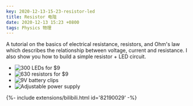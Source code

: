 ```yaml
---
key: 2020-12-13-15-23-resistor-led
title: Resistor 电阻
date: 2020-12-13 15:23 +0800
tags: Physics 物理
---
```


A tutorial on the basics of electrical resistance, resistors, and Ohm's law which describes the relationship between voltage, current and resistance. I also show you how to build a simple resistor + LED circuit.

- ![300 LEDs for $9](https://www.amazon.com/exec/obidos/ASIN/B00UWBJM0Q/afromods-20)
- ![630 resistors for $9](https://www.amazon.com/exec/obidos/ASIN/B07QXP4KVZ/afromods-20)
- ![9V battery clips](https://www.amazon.com/exec/obidos/ASIN/B06ZZHKWBF/afromods-20)
- ![Adjustable power supply](https://www.amazon.com/exec/obidos/ASIN/B00LG1TGSE/afromods-20)

<div>{%- include extensions/bilibili.html id='82190029' -%}</div>

<!--more-->
